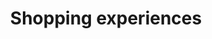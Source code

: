 ---
title: "Shopping experiences"
slug: "shopping-experiences"
description: "This course explains about shopping experiences."
icon: "/public/icon/foo.svg?" 
visibility: "public"
badge: {}
---